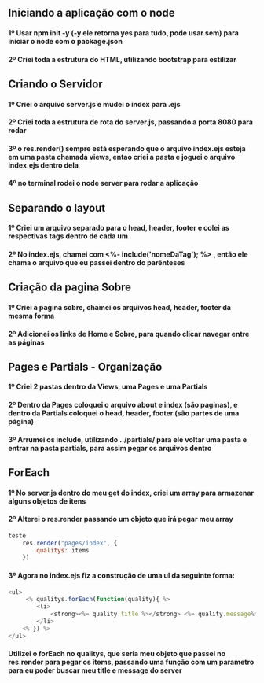 ## Iniciando a aplicação com o node
#### 1º Usar npm init -y (-y ele retorna yes para tudo, pode usar sem) para iniciar o node com o package.json
#### 2º Criei toda a estrutura do HTML, utilizando bootstrap para estilizar 

## Criando o Servidor
#### 1º Criei o arquivo server.js e mudei o index para .ejs
#### 2º Criei toda a estrutura de rota do server.js, passando a porta 8080 para rodar
#### 3º o res.render() sempre está esperando que o arquivo index.ejs esteja em uma pasta chamada views, entao criei a pasta e joguei o arquivo index.ejs dentro dela
#### 4º no terminal rodei o node server para rodar a aplicação

## Separando o layout
#### 1º Criei um arquivo separado para o head, header, footer e colei as respectivas tags dentro de cada um
#### 2º No index.ejs, chamei com <%- include('nomeDaTag'); %> , então ele chama o arquivo que eu passei dentro do parênteses

## Criação da pagina Sobre
#### 1º Criei a pagina sobre, chamei os arquivos head, header, footer da mesma forma
#### 2º Adicionei os links de Home e Sobre, para quando clicar navegar entre as páginas

## Pages e Partials - Organização
#### 1º Criei 2 pastas dentro da Views, uma Pages e uma Partials
#### 2º Dentro da Pages coloquei o arquivo about e index (são paginas), e dentro da Partials coloquei o head, header, footer (são partes de uma página)
#### 3º Arrumei os include, utilizando ../partials/ para ele voltar uma pasta e entrar na pasta partials, para assim pegar os arquivos dentro

## ForEach 
#### 1º No server.js dentro do meu get do index, criei um array para armazenar alguns objetos de itens
#### 2º Alterei o res.render passando um objeto que irá pegar meu array 
```javascript
teste
    res.render("pages/index", {
        qualitys: items
    })
```
#### 3º Agora no index.ejs fiz a construção de uma ul da seguinte forma:
```javascript
<ul>
     <% qualitys.forEach(function(quality){ %>
        <li>
            <strong><%= quality.title %></strong> <%= quality.message%>
        </li>
    <% }) %>              
</ul>
``` 
#### Utilizei o forEach no qualitys, que seria meu objeto que passei no res.render para pegar os items, passando uma função com um parametro para eu poder buscar meu title e message do server






